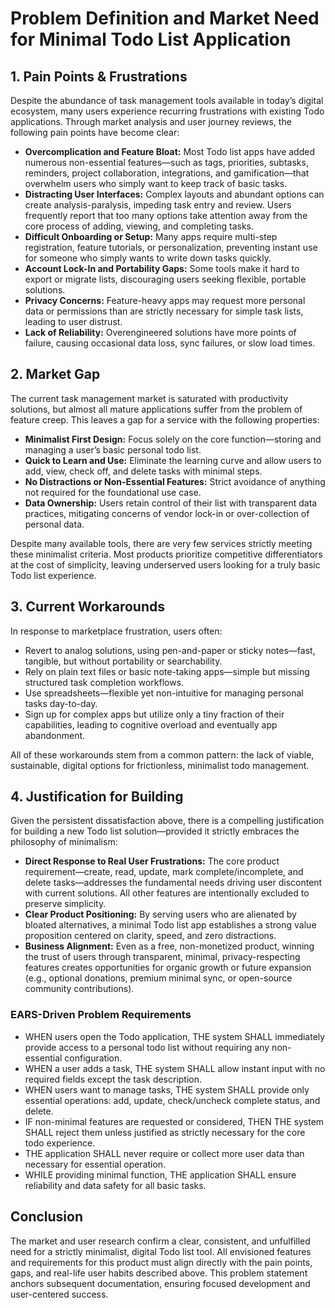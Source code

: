 # Problem Definition and Market Need for Minimal Todo List Application

## 1. Pain Points & Frustrations

Despite the abundance of task management tools available in today’s digital ecosystem, many users experience recurring frustrations with existing Todo applications. Through market analysis and user journey reviews, the following pain points have become clear:

- **Overcomplication and Feature Bloat:** Most Todo list apps have added numerous non-essential features—such as tags, priorities, subtasks, reminders, project collaboration, integrations, and gamification—that overwhelm users who simply want to keep track of basic tasks.
- **Distracting User Interfaces:** Complex layouts and abundant options can create analysis-paralysis, impeding task entry and review. Users frequently report that too many options take attention away from the core process of adding, viewing, and completing tasks.
- **Difficult Onboarding or Setup:** Many apps require multi-step registration, feature tutorials, or personalization, preventing instant use for someone who simply wants to write down tasks quickly.
- **Account Lock-In and Portability Gaps:** Some tools make it hard to export or migrate lists, discouraging users seeking flexible, portable solutions.
- **Privacy Concerns:** Feature-heavy apps may request more personal data or permissions than are strictly necessary for simple task lists, leading to user distrust.
- **Lack of Reliability:** Overengineered solutions have more points of failure, causing occasional data loss, sync failures, or slow load times.

## 2. Market Gap

The current task management market is saturated with productivity solutions, but almost all mature applications suffer from the problem of feature creep. This leaves a gap for a service with the following properties:

- **Minimalist First Design:** Focus solely on the core function—storing and managing a user’s basic personal todo list.
- **Quick to Learn and Use:** Eliminate the learning curve and allow users to add, view, check off, and delete tasks with minimal steps.
- **No Distractions or Non-Essential Features:** Strict avoidance of anything not required for the foundational use case.
- **Data Ownership:** Users retain control of their list with transparent data practices, mitigating concerns of vendor lock-in or over-collection of personal data.

Despite many available tools, there are very few services strictly meeting these minimalist criteria. Most products prioritize competitive differentiators at the cost of simplicity, leaving underserved users looking for a truly basic Todo list experience.

## 3. Current Workarounds

In response to marketplace frustration, users often:
- Revert to analog solutions, using pen-and-paper or sticky notes—fast, tangible, but without portability or searchability.
- Rely on plain text files or basic note-taking apps—simple but missing structured task completion workflows.
- Use spreadsheets—flexible yet non-intuitive for managing personal tasks day-to-day.
- Sign up for complex apps but utilize only a tiny fraction of their capabilities, leading to cognitive overload and eventually app abandonment.

All of these workarounds stem from a common pattern: the lack of viable, sustainable, digital options for frictionless, minimalist todo management.

## 4. Justification for Building

Given the persistent dissatisfaction above, there is a compelling justification for building a new Todo list solution—provided it strictly embraces the philosophy of minimalism:

- **Direct Response to Real User Frustrations:** The core product requirement—create, read, update, mark complete/incomplete, and delete tasks—addresses the fundamental needs driving user discontent with current solutions. All other features are intentionally excluded to preserve simplicity.
- **Clear Product Positioning:** By serving users who are alienated by bloated alternatives, a minimal Todo list app establishes a strong value proposition centered on clarity, speed, and zero distractions.
- **Business Alignment:** Even as a free, non-monetized product, winning the trust of users through transparent, minimal, privacy-respecting features creates opportunities for organic growth or future expansion (e.g., optional donations, premium minimal sync, or open-source community contributions).

### EARS-Driven Problem Requirements
- WHEN users open the Todo application, THE system SHALL immediately provide access to a personal todo list without requiring any non-essential configuration.
- WHEN a user adds a task, THE system SHALL allow instant input with no required fields except the task description.
- WHEN users want to manage tasks, THE system SHALL provide only essential operations: add, update, check/uncheck complete status, and delete.
- IF non-minimal features are requested or considered, THEN THE system SHALL reject them unless justified as strictly necessary for the core todo experience.
- THE application SHALL never require or collect more user data than necessary for essential operation.
- WHILE providing minimal function, THE application SHALL ensure reliability and data safety for all basic tasks.

## Conclusion

The market and user research confirm a clear, consistent, and unfulfilled need for a strictly minimalist, digital Todo list tool. All envisioned features and requirements for this product must align directly with the pain points, gaps, and real-life user habits described above. This problem statement anchors subsequent documentation, ensuring focused development and user-centered success.